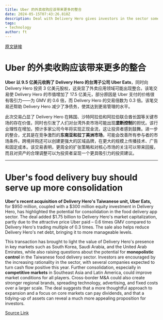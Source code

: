 ```yaml
---
title: Uber 的外卖收购应该带来更多的整合
date: 2024-05-15T07:43:26.818Z
description: Deal with Delivery Hero gives investors in the sector something to chew over
tags: 
- technology
author: ft
---
```


[原文链接](https://ft.com/content/bd48cba9-c368-4343-a9c8-e4fd7391bf66)

# Uber 的外卖收购应该带来更多的整合

**Uber 以 9.5 亿美元收购了 Delivery Hero 的台湾子公司 Uber Eats**，同时向 Delivery Hero 投资 3 亿美元股权，这突显了外卖应用领域可能出现整合。该笔交易使 Delivery Hero 的市值增加了 17.5 亿美元，部分原因是 Uber 支付的价格很有吸引力——为 GMV 的 0.6 倍，而 Delivery Hero 的交易倍数为 0.3 倍。该笔交易还帮助 Delivery Hero 减少了净债务，使其达到更易管理的水平。

此次交易凸显了 Delivery Hero 在韩国、沙特阿拉伯和阿拉伯联合酋长国等关键市场的存在价值，同时也引发了人们对台湾外卖市场可能出现**垄断控制**的担忧。该行业理性在增加，预计多家公司今年将实现正现金流，这让投资者感到鼓舞。进一步的整合，尤其是在竞争激烈的**东南亚和拉丁美洲市场**，可能会改善所有参与者的市场条件。跨境并购还可以创建更强大的区域品牌，在更大的规模上传播技术、广告和固定成本。该交易表明，更周全的扩张策略和对核心市场的关注可以带来回报，而且对资产的合理调整可以为投资者呈现一个更具吸引力的投资建议。

---

# Uber's food delivery buy should serve up more consolidation

**Uber's recent acquisition of Delivery Hero's Taiwanese unit, Uber Eats,** for $950 million, coupled with a $300 million equity investment in Delivery Hero, has highlighted the potential for consolidation in the food delivery app sector. The deal added $1.75 billion to Delivery Hero's market capitalization, partly due to the attractive price Uber paid – 0.6 times GMV compared to Delivery Hero's trading multiple of 0.3 times. The sale also helps reduce Delivery Hero's net debt, bringing it to more manageable levels. 

This transaction has brought to light the value of Delivery Hero's presence in key markets such as South Korea, Saudi Arabia, and the United Arab Emirates, while also raising questions about the potential for **monopolistic control** in the Taiwanese food delivery sector. Investors are encouraged by the increasing rationality in the sector, with several companies expected to turn cash flow positive this year. Further consolidation, especially in **competitive markets** in Southeast Asia and Latin America, could improve market conditions for all players. Cross-border M&A could also create stronger regional brands, spreading technology, advertising, and fixed costs over a larger scale. The deal suggests that a more thoughtful approach to expansion and a focus on core markets can pay dividends, and that a tidying-up of assets can reveal a much more appealing proposition for investors.

[Source Link](https://ft.com/content/bd48cba9-c368-4343-a9c8-e4fd7391bf66)

